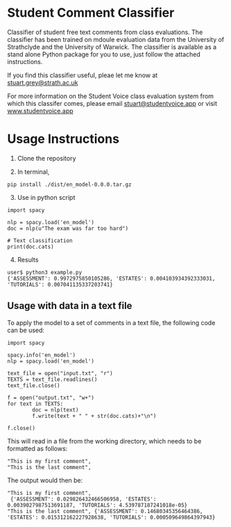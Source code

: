 # Student Comment Classifier

Classifier of student free text comments from class evaluations. The classifier has been trained on mdoule evaluation data from the University of Strathclyde and the University of Warwick. The classifier is available as a stand alone Python package for you to use, just follow the attached instructions.

If you find this classifier useful, pleae let me know at stuart.grey@strath.ac.uk

For more information on the Student Voice class evaluation system from which this classifer comes, please email stuart@studentvoice.app or visit www.studentvoice.app

# Usage Instructions

1. Clone the repository

2. In terminal,

```
pip install ./dist/en_model-0.0.0.tar.gz
```

3. Use in python script


```
import spacy

nlp = spacy.load('en_model')
doc = nlp(u"The exam was far too hard")

# Text classification
print(doc.cats)
```

4. Results

```
user$ python3 example.py 
{'ASSESSMENT': 0.9972975850105286, 'ESTATES': 0.004103934392333031, 'TUTORIALS': 0.007041135337203741}
```

## Usage with data in a text file

To apply the model to a set of comments in a text file, the following code can be used:

```
import spacy

spacy.info('en_model')
nlp = spacy.load('en_model')

text_file = open("input.txt", "r")
TEXTS = text_file.readlines()
text_file.close()

f = open("output.txt", "w+")
for text in TEXTS:
        doc = nlp(text)
        f.write(text + " " + str(doc.cats)+"\n")
        
f.close()
```

This will read in a file from the working directory, which needs to be formatted as follows:

```
"This is my first comment",
"This is the last comment",
```

The output would then be:

```
"This is my first comment",
 {'ASSESSMENT': 0.029826432466506958, 'ESTATES': 0.0039027987513691187, 'TUTORIALS': 4.539787187241018e-05}
"This is the last comment", {'ASSESSMENT': 0.14680345356464386, 'ESTATES': 0.015312162227928638, 'TUTORIALS': 0.000509649864397943}
```
